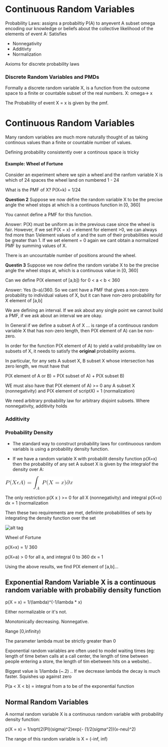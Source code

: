 # Continuous Random Variables

Probability Laws: assigns a probabiltiy P(A) to anyevent A subset omega encoding our knowledge or beliefs about the collective likelihood of the elements of event A: Satisfies

- Nonnegativity
- Additivty
- Normalization


Axioms for discrete probability laws

### Discrete Random Variables and PMDs

Formally a discrete random variable X, is a function from the outcome space to a finite or countable subset of the real numbers. X: omega-> x

The Probability of event X = x is given by the pmf.

# Continuous Random Variables

Many random variables are much more naturally thought of as taking continous values than a finite or countable number of values.

Defining probability consistently over a continous space is tricky

#### Example: Wheel of Fortune

Consider an experiment where we spin a wheel and the ranfom variable X is which of 24 spaces the wheel land on numbered 1 - 24

What is the PMF of X? P(X=k) = 1/24

**Question 2** Suppose we now define the random variable X to be the precise angle the wheel stops at which is a continuos function in [0, 360]

You cannot define a PMF for this function. 

Answer: P(X) must be uniform as in the previous case since the wheel is fair. However, if we set P(X = x) = element for element >0, we can always fnd more than 1/element values of x and the sum of their probabilities would be greater than 1. If we set element = 0 again we cant obtain a normalized PMF by summing values of X.

There is an uncountable number of positions around the wheel.

**Questin 3** Suppose we now define the random variabe X to be the precise angle the wheel stops at, which is a continuous value in [0, 360]

Can we define P(X element of [a,b])  for 0 < a < b < 360 

Answer: Yes (b-a)/360. So we cant have a PMF that gives a non-zero probability to individual values of X, but it can have non-zero probability for X element of [a,b]

We are defining an interval. If we ask about any single point we cannot build a PMF, if we ask about an interval we are okay.



In General if we define a subset A of X ... is range of a continuous random variable X that has non-zero length, then P(X element of A) can be non-zero.

In order for the function P(X element of A) to yield a valid probability law on subsets of X, it needs to satisfy the **original** probability axioms.

In particular, for any sets A subset X, B subset X whose intersection has zero length, we must have that 

P(X element of A or B) = P(X subset of A) + P(X subset B)


WE must also have that P(X element of A) >= 0 any A subset X (nonnegativity) and P(X element of scriptX) = 1 (normalization)

We need arbitrary probability law for arbitrary disjoint subsets. Where nonnegativity, additivity holds

### Additivity

### Probability Density

- The standard way to construct probability laws for continuoous random variabls is using a probability density function.

- If we have a random variable X with probabilit density function p(X=x) then the probability of any set A subset X is given by the integralof the density over A:

![probability density](resources/probability_density.gif)

The only restriction p(X  x ) >= 0 for all X (nonnegativity) and integral p(X=x) dx = 1 (normalization

Then these two requirements are met, defininte probabilities of sets by integrating the density function over the set

![alt tag](resource/integration.gif)


Wheel of Fortune

p(X=x) = 1/ 360

p(X=a) > 0 for all a, and integral 0 to 360 dx = 1

Using the above results, we find P(X element of [a,b]...

## Exponential Random Variable X is a continuous random variable with probabiliy density function

p(X = x) = 1/(lambda)^(-1/lambda \* x)

Either normalizable or it's not.

Monotonically decreasing. Nonnegative.

Range [0,infinity)

The parameter lambda must be strictly greater than 0

Exponential random variables are often used to model waiting times (eg: length of time betwn calls at a call center, the length of time between people entering a store, the length of tim ebetween hits on a website)..

Biggest value is 1/lambda (~.2) .. If we decrease lambda the decay is much faster. Squishes up against zero

P(a < X < b) = integral from a to be of the exponential function

## Normal Random Variables

A normal random variable X is a continuous random variable with probability density function:

p(X = x) = 1/sqrt(2(PI)(sigma)^2)exp(- (1/2(sigma^2))(x-neu)^2)

The range of this random variable is X = (-inf, inf)



















